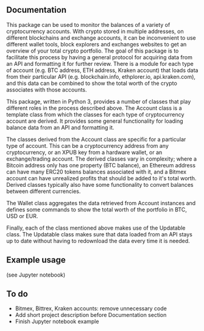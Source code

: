 ## Documentation
This package can be used to monitor the balances of a variety of cryptocurrency accounts. With crypto stored in multiple addresses, on different blockchains and exchange accounts, it can be inconvenient to use different wallet tools, block explorers and exchanges websites to get an overview of your total crypto portfolio. The goal of this package is to facilitate this process by having a general protocol for acquiring data from an API and formatting it for further review. There is a module for each type of account (e.g. BTC address, ETH address, Kraken account) that loads data from their particular API (e.g. blockchain.info, ethplorer.io, api.kraken.com), and this data can be combined to show the total worth of the crypto associates with those accounts.

This package, written in Python 3, provides a number of classes that play different roles in the process described above. The Account class is a template class from which the classes for each type of cryptocurrency account are derived. It provides some general functionality for loading balance data from an API and formatting it.

The classes derived from the Account class are specific for a particular type of account. This can be a cryptocurrency address from any cryptocurrency, or an XPUB key from a hardware wallet, or an exchange/trading account. The derived classes vary in complexity; where a Bitcoin address only has one property (BTC balance), an Ethereum address can have many ERC20 tokens balances associated with it, and a Bitmex account can have unrealized profits that should be added to it's total worth. Derived classes typically also have some functionality to convert balances between different currencies.

The Wallet class aggregates the data retrieved from Account instances and defines some commands to show the total worth of the portfolio in BTC, USD or EUR.

Finally, each of the class mentioned above makes use of the Updatable class. The Updatable class makes sure that data loaded from an API stays up to date without having to redownload the data every time it is needed.

## Example usage
(see Jupyter notebook)

## To do
* Bitmex, Bittrex, Kraken accounts: remove unnecessary code
* Add short project description before Documentation section
* Finish Jupyter notebook example
